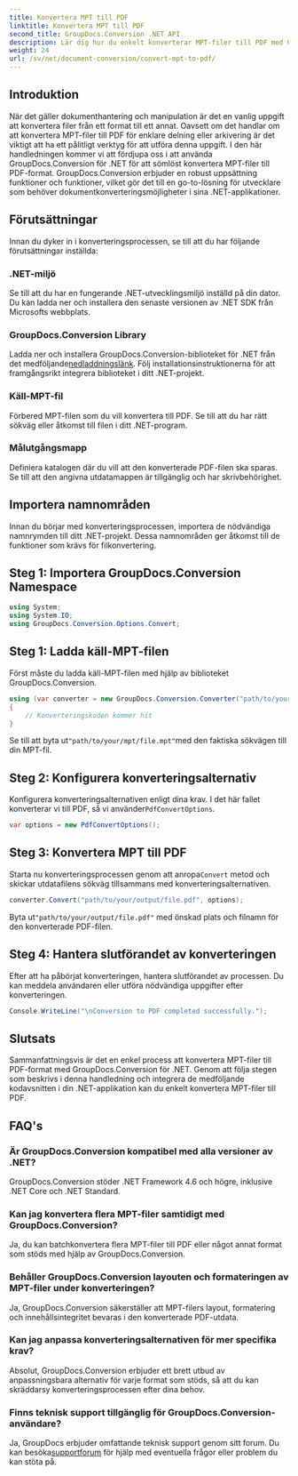 ```yaml
---
title: Konvertera MPT till PDF
linktitle: Konvertera MPT till PDF
second_title: GroupDocs.Conversion .NET API
description: Lär dig hur du enkelt konverterar MPT-filer till PDF med GroupDocs.Conversion for .NET. Följ vårt steg-för-steg för integration och effektiv dokumenthantering.
weight: 24
url: /sv/net/document-conversion/convert-mpt-to-pdf/
---
```

## Introduktion
När det gäller dokumenthantering och manipulation är det en vanlig uppgift att konvertera filer från ett format till ett annat. Oavsett om det handlar om att konvertera MPT-filer till PDF för enklare delning eller arkivering är det viktigt att ha ett pålitligt verktyg för att utföra denna uppgift. I den här handledningen kommer vi att fördjupa oss i att använda GroupDocs.Conversion för .NET för att sömlöst konvertera MPT-filer till PDF-format. GroupDocs.Conversion erbjuder en robust uppsättning funktioner och funktioner, vilket gör det till en go-to-lösning för utvecklare som behöver dokumentkonverteringsmöjligheter i sina .NET-applikationer.
## Förutsättningar
Innan du dyker in i konverteringsprocessen, se till att du har följande förutsättningar inställda:
### .NET-miljö
Se till att du har en fungerande .NET-utvecklingsmiljö inställd på din dator. Du kan ladda ner och installera den senaste versionen av .NET SDK från Microsofts webbplats.
### GroupDocs.Conversion Library
 Ladda ner och installera GroupDocs.Conversion-biblioteket för .NET från det medföljande[nedladdningslänk](https://releases.groupdocs.com/conversion/net/). Följ installationsinstruktionerna för att framgångsrikt integrera biblioteket i ditt .NET-projekt.
### Käll-MPT-fil
Förbered MPT-filen som du vill konvertera till PDF. Se till att du har rätt sökväg eller åtkomst till filen i ditt .NET-program.
### Målutgångsmapp
Definiera katalogen där du vill att den konverterade PDF-filen ska sparas. Se till att den angivna utdatamappen är tillgänglig och har skrivbehörighet.

## Importera namnområden
Innan du börjar med konverteringsprocessen, importera de nödvändiga namnrymden till ditt .NET-projekt. Dessa namnområden ger åtkomst till de funktioner som krävs för filkonvertering.
## Steg 1: Importera GroupDocs.Conversion Namespace
```csharp
using System;
using System.IO;
using GroupDocs.Conversion.Options.Convert;
```
## Steg 1: Ladda käll-MPT-filen
Först måste du ladda käll-MPT-filen med hjälp av biblioteket GroupDocs.Conversion.
```csharp
using (var converter = new GroupDocs.Conversion.Converter("path/to/your/mpt/file.mpt"))
{
    // Konverteringskoden kommer hit
}
```
 Se till att byta ut`"path/to/your/mpt/file.mpt"`med den faktiska sökvägen till din MPT-fil.
## Steg 2: Konfigurera konverteringsalternativ
 Konfigurera konverteringsalternativen enligt dina krav. I det här fallet konverterar vi till PDF, så vi använder`PdfConvertOptions`.
```csharp
var options = new PdfConvertOptions();
```
## Steg 3: Konvertera MPT till PDF
 Starta nu konverteringsprocessen genom att anropa`Convert` metod och skickar utdatafilens sökväg tillsammans med konverteringsalternativen.
```csharp
converter.Convert("path/to/your/output/file.pdf", options);
```
 Byta ut`"path/to/your/output/file.pdf"` med önskad plats och filnamn för den konverterade PDF-filen.
## Steg 4: Hantera slutförandet av konverteringen
Efter att ha påbörjat konverteringen, hantera slutförandet av processen. Du kan meddela användaren eller utföra nödvändiga uppgifter efter konverteringen.
```csharp
Console.WriteLine("\nConversion to PDF completed successfully.");
```

## Slutsats
Sammanfattningsvis är det en enkel process att konvertera MPT-filer till PDF-format med GroupDocs.Conversion för .NET. Genom att följa stegen som beskrivs i denna handledning och integrera de medföljande kodavsnitten i din .NET-applikation kan du enkelt konvertera MPT-filer till PDF.
## FAQ's
### Är GroupDocs.Conversion kompatibel med alla versioner av .NET?
GroupDocs.Conversion stöder .NET Framework 4.6 och högre, inklusive .NET Core och .NET Standard.
### Kan jag konvertera flera MPT-filer samtidigt med GroupDocs.Conversion?
Ja, du kan batchkonvertera flera MPT-filer till PDF eller något annat format som stöds med hjälp av GroupDocs.Conversion.
### Behåller GroupDocs.Conversion layouten och formateringen av MPT-filer under konverteringen?
Ja, GroupDocs.Conversion säkerställer att MPT-filers layout, formatering och innehållsintegritet bevaras i den konverterade PDF-utdata.
### Kan jag anpassa konverteringsalternativen för mer specifika krav?
Absolut, GroupDocs.Conversion erbjuder ett brett utbud av anpassningsbara alternativ för varje format som stöds, så att du kan skräddarsy konverteringsprocessen efter dina behov.
### Finns teknisk support tillgänglig för GroupDocs.Conversion-användare?
 Ja, GroupDocs erbjuder omfattande teknisk support genom sitt forum. Du kan besöka[supportforum](https://forum.groupdocs.com/c/conversion/11) för hjälp med eventuella frågor eller problem du kan stöta på.